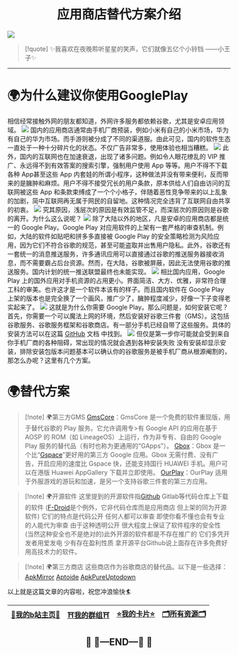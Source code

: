 # <center>应用商店替代方案介绍</center>
![](https://3acf33aa.telegraph-image-bnz.pages.dev/file/1fe204009efdf61a222c7.jpg)
>[!quote] ✨我喜欢在夜晚聆听星星的笑声，它们就像五亿个小铃铛 ——小王子✨

---
# 🌍为什么建议你使用GooglePlay
相信经常接触外网的朋友都知道，外网许多服务都依赖谷歌，尤其是安卓应用领域。
![](https://3acf33aa.telegraph-image-bnz.pages.dev/file/1c49672b4a903fa88fecf.png)
国内的应用商店通常由手机厂商预装，例如小米有自己的小米市场，华为有自己的华为市场。而手游则被分成了不同的渠道服。由此可见，国内的软件生态一直处于一种十分碎片化的状态。不仅广告非常多，使用体验也相当糟糕。
![](https://3acf33aa.telegraph-image-bnz.pages.dev/file/6a3142a9ae2aac49ea7de.png)
此外，国内的互联网也在加速衰退，出现了诸多问题。例如令人眼花缭乱的 VIP 推广、永远得不到有效答案的搜索引擎，强制用户使用 App 等等。用户不得不下载各种 App甚至这些 App 内套娃的所谓小程序，这种做法并没有带来便利，反而带来的是臃肿和麻烦。用户不得不接受冗长的用户条款，原本供给人们自由访问的互联网被这些 App 和条款束缚成了一个个小格子，伴随着恶性竞争带来的以上乱象的加剧，简中互联网再无属于网民的自留地。这种情况完全违背了互联网自由共享的初衷。
![](https://3acf33aa.telegraph-image-bnz.pages.dev/file/c70f20cd127d19b714ee4.png)
究其原因，浅层次的原因是有效监管不足，而深层次的原因则是谷歌的离开。为什么这么说呢？
![](https://3acf33aa.telegraph-image-bnz.pages.dev/file/e5589cc11f721894b5ee8.png)
除了大陆以外的地区，凡是安卓的应用商店都是统一的 Google Play。Google Play 对应用软件的上架有一套严格的审查机制。例如，大陆的软件如贴吧和拼多多直接被 Google Play 的安全策略检测为风险应用，因为它们不符合谷歌的规范，甚至可能盗取并出售用户隐私。此外，谷歌还有一套统一的消息推送服务，许多通讯应用可以直接通过谷歌的推送服务器接收消息，而不需要霸占后台资源。然而，在大陆，谷歌被屏蔽，因此无法使用谷歌的推送服务。国内计划的统一推送联盟最终也未能实现。
![](https://3acf33aa.telegraph-image-bnz.pages.dev/file/f959f77abb5efafdb3b3b.png)
相比国内应用，Google Play 上的国外应用对手机资源的占用更小。界面简洁、大方、优雅，非常符合理工科的审美。也许这才是一个软件本该有的样子。而且国内软件在 Google Play 上架的版本也是完全换了一个画风，推广少了，臃肿程度减少，好像一下子变得老实起来了。
![](https://3acf33aa.telegraph-image-bnz.pages.dev/file/4079077ce112d0e808074.png)
这就是为什么你需要 Google Play。那么问题是，如何安装它呢？首先，你需要一个可以魔法上网的环境，然后安装好谷歌三件套（GMS）。这包括谷歌服务、谷歌服务框架和谷歌商店。有一部分手机已经自带了这些服务。具体的安装方法可以在这篇 [GitHub](https://github.com/hideuvpn/android-google-play-store) 文档 中找到。
![](https://3acf33aa.telegraph-image-bnz.pages.dev/file/bef548942c18d98cd4f09.png)
但仅是第一步你可能就会受到来自你手机厂商的各种阻碍，常出现的情况就会遇到各种安装失败 没有安装却显示安装，排除安装包版本问题基本可以确认你的谷歌服务是被手机厂商从根源阉割的，
那怎么办呢？这里有几个方案。
# 🌍替代方案
>[!note] 🌍第三方GMS
> [GmsCore](https://revanced.net/gmscore-microg)：GmsCore 是一个免费的软件重现版，用于替代谷歌的 Play 服务。它允许调用专>有 Google API 的应用在基于 AOSP 的 ROM（如 LineageOS）上运行，作为非专有、自由的 Google Play 服务的替代品（有时也称为更通用的“GApps”）。
[Gbox](https://gboxlab.com/)：Gbox 是一个比“[Gspace](https://gspaceteam.com/)”更好用的第三方 Google 应用。Gbox 无需付费、没有广告，开启应用的速度比 Gspace 快，还能支持国行 HUAWEI 手机。用户可以在港版 Huawei AppGallery 下载并立即使用。
[OurPlay](https://m.ourplay.net/)：OurPlay 适用于外服游戏的游玩和加速，是另一个支持谷歌三件套的第三方应用。

>[!note] 🌍开源软件
这里提到的开源软件指[Github](https://github.com/) Gitlab等代码仓库上下载的软件 ([F-Droid](https://f-droid.org/en/)是个例外，它非代码仓库而是应用商店 但上架的同为开源软件)  它们的特点是代码公开 任何人都可以审查 即使你看不懂也会有专业的人能代为审查 由于这种透明公开 很大程度上保证了软件程序的安全性 (当然这种安全也不是绝对的)此外开源的软件都是不存在推广的 它们多凭开发者用爱发电 少有存在盈利性质 拿开源平台Github说上面存在许多免费好用高技术力的软件。

>[!note] 🌍第三方商店
这些商店作为谷歌商店的替代品。以下是一些选择：
[ApkMirror](https://www.apkmirror.com/) [Aptoide](https://en.aptoide.com/) [ApkPure](https://apkpure.com/cn/)[Uptodown](https://www.uptodown.com/)

以上就是这篇文章的内容啦，祝您冲浪愉快🏄

| [🌸**我的b站主页**🌸](https://space.bilibili.com/181073412?spm_id_from=333.1007.0.0) | [⛩️**我的群组**⛩️](https://flowershow.youzhidanbairu.eu.org/%F0%9F%A6%84%E5%8A%A0%E5%85%A5%E6%88%91%E7%9A%84%E7%BE%A4%E7%BB%84%F0%9F%8C%88) | [⭐**我的卡片**⭐](https://bento.me/aipio) | [🗂️**所有资源**🗂️](https://studentcitruscollege-my.sharepoint.com/:f:/g/personal/leoooksn556_student_citruscollege_edu/Ev_c9YZu5TJFphuoOtMM9ioBH4_fuH7Jha0KBflx4pxNCw?e=ygn9z3) |
| ------------------------------------------------------------------------------- | --------------------------------------------------------------------------------------------------------------------------------------- | ------------------------------------ | ----------------------------------------------------------------------------------------------------------------------------------------------------------------------------- |

## <center>🛑  🚧—END—🚧  🛑</center>

